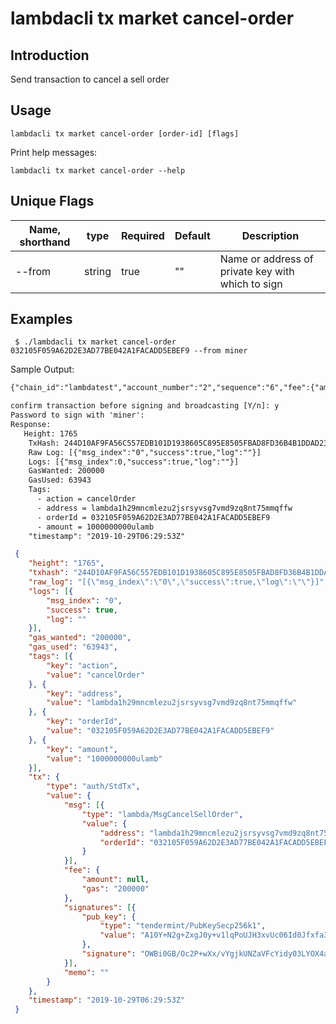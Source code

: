 # lambdacli tx market cancel-order

## Introduction

Send transaction to cancel a sell order

## Usage

```
lambdacli tx market cancel-order [order-id] [flags]
```

Print help messages:
```
lambdacli tx market cancel-order --help
```

## Unique Flags

| Name, shorthand              | type   | Required | Default  | Description                                                         |
| ---------------------------- | -----  | -------- | -------- | ------------------------------------------------------------------- | 
| --from                       | string | true     | ""       |  Name or address of private key with which to sign |

## Examples

```
 $ ./lambdacli tx market cancel-order 032105F059A62D2E3AD77BE042A1FACADD5EBEF9 --from miner  

```

Sample Output:
```txt
{"chain_id":"lambdatest","account_number":"2","sequence":"6","fee":{"amount":null,"gas":"200000"},"msgs":[{"type":"lambda/MsgCancelSellOrder","value":{"address":"lambda1h29mncmlezu2jsrsyvsg7vmd9zq8nt75mmqffw","orderId":"032105F059A62D2E3AD77BE042A1FACADD5EBEF9"}}],"memo":""}

confirm transaction before signing and broadcasting [Y/n]: y
Password to sign with 'miner':
Response:
   Height: 1765
    TxHash: 244D10AF9FA56C557EDB101D1938605C895E8505FBAD8FD36B4B1DDAD23E09B2
    Raw Log: [{"msg_index":"0","success":true,"log":""}]
    Logs: [{"msg_index":0,"success":true,"log":""}]
    GasWanted: 200000
    GasUsed: 63943
    Tags: 
      - action = cancelOrder
      - address = lambda1h29mncmlezu2jsrsyvsg7vmd9zq8nt75mmqffw
      - orderId = 032105F059A62D2E3AD77BE042A1FACADD5EBEF9
      - amount = 1000000000ulamb
    "timestamp": "2019-10-29T06:29:53Z"
```

```json
 {
 	"height": "1765",
 	"txhash": "244D10AF9FA56C557EDB101D1938605C895E8505FBAD8FD36B4B1DDAD23E09B2",
 	"raw_log": "[{\"msg_index\":\"0\",\"success\":true,\"log\":\"\"}]",
 	"logs": [{
 		"msg_index": "0",
 		"success": true,
 		"log": ""
 	}],
 	"gas_wanted": "200000",
 	"gas_used": "63943",
 	"tags": [{
 		"key": "action",
 		"value": "cancelOrder"
 	}, {
 		"key": "address",
 		"value": "lambda1h29mncmlezu2jsrsyvsg7vmd9zq8nt75mmqffw"
 	}, {
 		"key": "orderId",
 		"value": "032105F059A62D2E3AD77BE042A1FACADD5EBEF9"
 	}, {
 		"key": "amount",
 		"value": "1000000000ulamb"
 	}],
 	"tx": {
 		"type": "auth/StdTx",
 		"value": {
 			"msg": [{
 				"type": "lambda/MsgCancelSellOrder",
 				"value": {
 					"address": "lambda1h29mncmlezu2jsrsyvsg7vmd9zq8nt75mmqffw",
 					"orderId": "032105F059A62D2E3AD77BE042A1FACADD5EBEF9"
 				}
 			}],
 			"fee": {
 				"amount": null,
 				"gas": "200000"
 			},
 			"signatures": [{
 				"pub_key": {
 					"type": "tendermint/PubKeySecp256k1",
 					"value": "A10Y+N2g+ZxgJ0y+v1lqPoUJH3xvUc06Id0Jfxfa38rM"
 				},
 				"signature": "OWBi0GB/Oc2P+wXx/vYgjkUNZaVFcYidy03LYOX4agAh/BfPnOmJHcaeHB6dKOFd7K+wG4KHmG58/8SQWR2PbA=="
 			}],
 			"memo": ""
 		}
 	},
 	"timestamp": "2019-10-29T06:29:53Z"
 }
```
